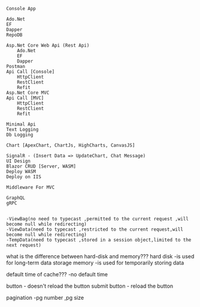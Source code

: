 

```
Console App

Ado.Net
EF
Dapper 
RepoDB

Asp.Net Core Web Api (Rest Api) 
	Ado.Net
	EF
	Dapper 
Postman
Api Call [Console]
	HttpClient
	RestClient
	Refit
Asp.Net Core MVC
Api Call [MVC]
	HttpClient
	RestClient
	Refit

Minimal Api
Text Logging
Db Logging

Chart [ApexChart, ChartJs, HighCharts, CanvasJS]

SignalR - (Insert Data => UpdateChart, Chat Message)
UI Design
Blazor CRUD [Server, WASM]
Deploy WASM
Deploy on IIS

Middleware For MVC

GraphQL
gRPC
```

```MVC

-ViewBag(no need to typecast ,permitted to the current request ,will become null while redirecting)
-ViewData(need to typecast ,restricted to the current request,will become null while redirecting)
-TempData(need to typecast ,stored in a session object,limited to the next request)

```

what is the difference between hard-disk and memory???
hard disk
-is used for long-term data storage
memory
-is used for temporarily storing data

default time of cache???
-no default time

button        - doesn't reload the button
submit button - reload the button

pagination
-pg number ,pg size 